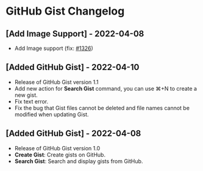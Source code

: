 # GitHub Gist Changelog

## [Add Image Support] - 2022-04-08

- Add Image support (fix: [#1326](https://github.com/raycast/extensions/issues/1326))

## [Added GitHub Gist] - 2022-04-10
- Release of GitHub Gist version 1.1
- Add new action for **Search Gist** command, you can use ⌘+N to create a new gist.
- Fix text error.
- Fix the bug that Gist files cannot be deleted and file names cannot be modified when updating Gist.

## [Added GitHub Gist] - 2022-04-08
- Release of GitHub Gist version 1.0
- **Create Gist**: Create gists on GitHub.
- **Search Gist**: Search and display gists from GitHub.

